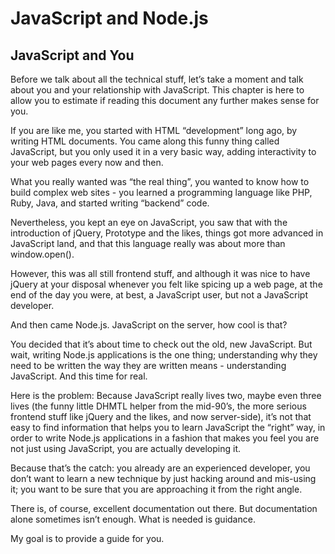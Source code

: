 JavaScript and Node.js
====

JavaScript and You
----
Before we talk about all the technical stuff, let’s take a moment and talk about you and your relationship with JavaScript. This chapter is here to allow you to estimate if reading this document any further makes sense for you.

If you are like me, you started with HTML “development” long ago, by writing HTML documents. You came along this funny thing called JavaScript, but you only used it in a very basic way, adding interactivity to your web pages every now and then.

What you really wanted was “the real thing”, you wanted to know how to build complex web sites - you learned a programming language like PHP, Ruby, Java, and started writing “backend” code.

Nevertheless, you kept an eye on JavaScript, you saw that with the introduction of jQuery, Prototype and the likes, things got more advanced in JavaScript land, and that this language really was about more than window.open().

However, this was all still frontend stuff, and although it was nice to have jQuery at your disposal whenever you felt like spicing up a web page, at the end of the day you were, at best, a JavaScript user, but not a JavaScript developer.

And then came Node.js. JavaScript on the server, how cool is that?

You decided that it’s about time to check out the old, new JavaScript. But wait, writing Node.js applications is the one thing; understanding why they need to be written the way they are written means - understanding JavaScript. And this time for real.

Here is the problem: Because JavaScript really lives two, maybe even three lives (the funny little DHMTL helper from the mid-90’s, the more serious frontend stuff like jQuery and the likes, and now server-side), it’s not that easy to find information that helps you to learn JavaScript the “right” way, in order to write
Node.js applications in a fashion that makes you feel you are not just using JavaScript, you are actually developing it.

Because that’s the catch: you already are an experienced developer, you don’t want to learn a new technique by just hacking around and mis-using it; you want to be sure that you are approaching it from the right angle.

There is, of course, excellent documentation out there. But documentation alone sometimes isn’t enough. What is needed is guidance.

My goal is to provide a guide for you.
